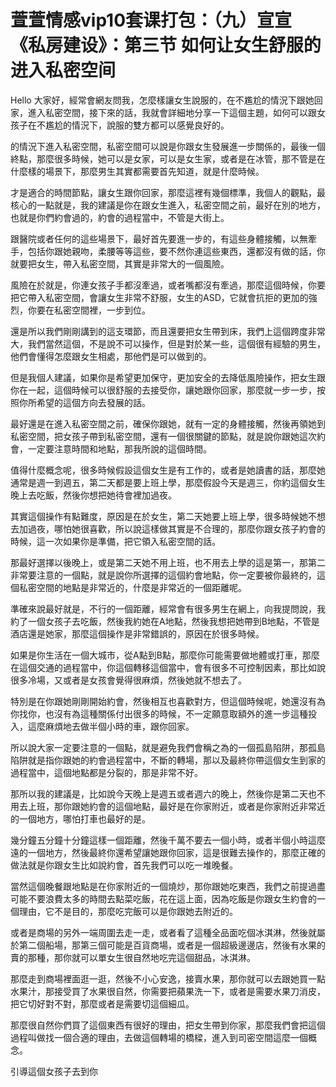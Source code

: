 # 萱萱情感vip10套课打包：（九）宣宣《私房建设》：第三节 如何让女生舒服的进入私密空间

Hello 大家好，經常會網友問我，怎麼樣讓女生說服的，在不尷尬的情況下跟她回家，進入私密空間，接下來的話，我就會詳細地分享一下這個主題，如何可以跟女孩子在不尷尬的情況下，說服的雙方都可以感覺良好的。

的情況下進入私密空間，私密空間可以說是你跟女生發展進一步關係的，最後一個終點，那麼很多時候，她可以是女家，可以是女生家，或者是在冰管，那不管是在什麼樣的場景下，那麼男生其實都需要首先知道，就是什麼時候。

才是適合的時間節點，讓女生跟你回家，那麼這裡有幾個標準，我個人的觀點，最核心的一點就是，我的建議是你在跟女生進入，私密空間之前，最好在別的地方，也就是你們約會過的，約會的過程當中，不管是大街上。

跟醫院或者任何的這些場景下，最好首先要進一步的，有這些身體接觸，以無牽手，包括你跟她親吻，柔腰等等這些，要不然你連這些東西，還都沒有做的話，你就要把女生，帶入私密空間，其實是非常大的一個風險。

風險在於就是，你連女孩子手都沒牽過，或者嘴都沒有牽過，那麼這個時候，你要把它帶入私密空間，會讓女生非常不舒服，女生的ASD，它就會抗拒的更加的強烈，你要在私密空間裡，一步到位。

還是所以我們剛剛講到的這支環節，而且還要把女生帶到床，我們上這個跨度非常大，我們當然這個，不是說不可以操作，但是對於某一些，這個很有經驗的男生，他們會懂得怎麼跟女生相處，那他們是可以做到的。

但是我個人建議，如果你是希望更加保守，更加安全的去降低風險操作，把女生跟你在一起，這個時候可以很舒服的去接受你，讓她跟你回家，那麼就一步一步，按照你所希望的這個方向去發展的話。

最好還是在進入私密空間之前，確保你跟她，就有一定的身體接觸，然後再領她到私密空間，把女孩子帶到私密空間，還有一個很關鍵的節點，就是說你跟她這次約會，一定要注意時間和地點，那我所說的這個時間。

值得什麼概念呢，很多時候假設這個女生是有工作的，或者是她讀書的話，那麼她通常是週一到週五，第二天都是要上班上學，那麼假設今天是週三，你約這個女生晚上去吃飯，然後你想把她待會裡加過夜。

其實這個操作有點難度，原因是在於女生，第二天她要上班上學，很多時候她不想去加過夜，哪怕她很喜歡，所以說這樣做其實是不合理的，那麼你跟女孩子約會的時候，這一次如果你是準備，把它領入私密空間的話。

那最好選擇以後晚上，或是第二天她不用上班，也不用去上學的這是第一，那第二非常要注意的一個點，就是說你所選擇的這個約會地點，你一定要被你最終的，這個私密空間的地點是非常近的，什麼是非常近的一個距離呢。

準確來說最好就是，不行的一個距離，經常會有很多男生在網上，向我提問說，我約了一個女孩子去吃飯，然後我約她在A地點，然後我想把她帶到B地點，不管是酒店還是她家，那麼這個操作是非常錯誤的，原因在於很多時候。

如果是你生活在一個大城市，從A點到B點，那麼你可能需要做地體或打車，那麼在這個交通的過程當中，你這個轉移這個當中，會有很多不可控制因素，那比如說很多冷場，又或者是女孩會覺得很麻煩，然後她就不想去了。

特別是在你跟她剛剛開始約會，然後相互也喜歡對方，但這個時候呢，她還沒有為你找你，也沒有為這種關係付出很多的時候，不一定願意取額外的進一步這種投入，這麼麻煩地去做半個小時的車，跟你回家。

所以說大家一定要注意的一個點，就是避免我們會稱之為的一個孤島陷阱，那孤島陷阱就是指你跟她的約會過程當中，不斷的轉場，那以及最終你帶這個女生到家的過程當中，這個地點都是分裂的，那是非常不好。

那所以我的建議是，比如說今天晚上是週五或者週六的晚上，然後你是第二天也不用去上班，那你跟她約會的這個地點，最好是在你家附近，或者是你家附近非常近的一個地方，哪怕打車也最好的是。

幾分鐘五分鐘十分鐘這樣一個距離，然後千萬不要去一個小時，或者半個小時這麼遠的一個地方，然後最終你還希望讓她跟你回家，這是很難去操作的，那麼正確的做法就是你跟女生比如說約會，首先我們可以吃一堆晚餐。

當然這個晚餐跟地點是在你家附近的一個燒炒，那你跟她吃東西，我們之前提過盡可能不要浪費太多的時間去點菜吃飯，花在這上面，因為吃飯是你跟女生約會的一個理由，它不是目的，那麼吃完飯可以是你跟她去附近的。

或者是商場的另外一端周圍去走一走，或者看了這種全品面吃個冰淇淋，然後就屬於第二個船場，那第三個可能是百貨商場，或者是一個超級邊邊店，然後有水果的賣的那種，那你就可以單女生很自然地吃完這個甜品，冰淇淋。

那麼走到商場裡面逛一逛，然後不小心安逸，接賣水果，那你就可以去跟她買一點水果汁，那接受買了水果很自然，你需要把蘋果洗一下，或者是需要水果刀消皮，把它切好對不對，那麼或者是需要切這個細瓜。

那麼很自然你們買了這個東西有很好的理由，把女生帶到你家，那麼我們會把這個過程叫做找一個合適的理由，去做這個轉場的橋樑，進入到司密空間這麼一個概念。

引導這個女孩子去到你